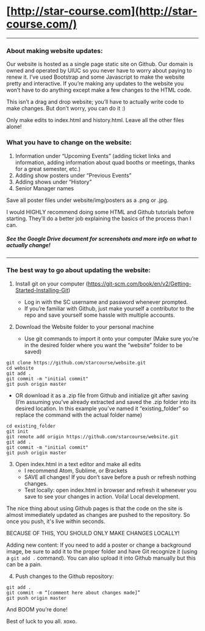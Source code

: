 # [http://star-course.com](http://star-course.com/)

--------------------------------------------------

### About making website updates:

Our website is hosted as a single page static site on Github. Our domain is owned and operated by UIUC so you never have to worry about paying to renew it. I’ve used Bootstrap and some Javascript to make the website pretty and interactive. If you’re making any updates to the website you won’t have to do anything except make a few changes to the HTML code.

This isn’t a drag and drop website; you’ll have to actually write code to make changes. But don’t worry, you can do it :)

Only make edits to index.html and history.html. Leave all the other files alone!

### What you have to change on the website:
1. Information under “Upcoming Events” (adding ticket links and information, adding information about quad booths or meetings, thanks for a great semester, etc.)
2. Adding show posters under “Previous Events”
3. Adding shows under “History”
4. Senior Manager names

Save all poster files under website/img/posters as a .png or .jpg.

I would HIGHLY recommend doing some HTML and Github tutorials before starting. They’ll do a better job explaining the basics of the process than I can.

##### See the Google Drive document for screenshots and more info on what to actually change!

---------------------------------------------------

### The best way to go about updating the website:

1. Install git on your computer (https://git-scm.com/book/en/v2/Getting-Started-Installing-Git)
   - Log in with the SC username and password whenever prompted.
   - If you’re familiar with Github, just make yourself a contributor to the repo and save yourself some hassle with multiple accounts.

2. Download the Website folder to your personal machine
   - Use git commands to import it onto your computer
(Make sure you’re in the desired folder where you want the “website” folder to be saved)
```
git clone https://github.com/starcourse/website.git
cd website
git add .
git commit -m "initial commit"
git push origin master
```
   - OR download it as a .zip file from Github and initialize git after saving
(I’m assuming you’ve already extracted and saved the .zip folder into its desired location. In this example you’ve named it “existing_folder” so replace the command with the actual folder name)
```
cd existing_folder
git init
git remote add origin https://github.com/starcourse/website.git
git add .
git commit -m "initial commit"
git push origin master
```

3. Open index.html in a text editor and make all edits
   - I recommend Atom, Sublime, or Brackets
   - SAVE all changes! If you don’t save before a push or refresh nothing changes.
   - Test locally: open index.html in browser and refresh it whenever you save to see your changes in action. Voila! Local development.

The nice thing about using Github pages is that the code on the site is almost immediately updated as changes are pushed to the repository. So once you push, it's live within seconds.

BECAUSE OF THIS, YOU SHOULD ONLY MAKE CHANGES LOCALLY!

Adding new content: If you need to add a poster or change a background image, be sure to add it to the proper folder and have Git recognize it (using a ```git add .``` command). You can also upload it into Github manually but this can be a pain.

4. Push changes to the Github repository:
```
git add .
git commit -m “[comment here about changes made]”
git push origin master
```

And BOOM you’re done!

Best of luck to you all. xoxo.
